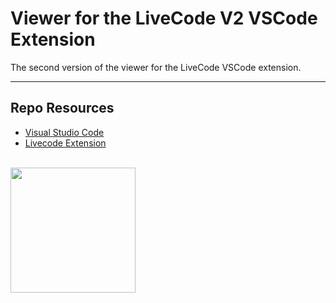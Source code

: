 # Viewer for the LiveCode V2 VSCode Extension

The second version of the viewer for the LiveCode VSCode extension.

***

## Repo Resources

* [Visual Studio Code](https://code.visualstudio.com/)
* [Livecode Extension](https://marketplace.visualstudio.com/items?itemName=CodeAdamCa.livecode)

<br>
<a href="https://codeadam.ca">
<img src="https://cdn.codeadam.ca/images@1.0.0/codeadam-logo-coloured-horizontal.png" width="200">
</a>

